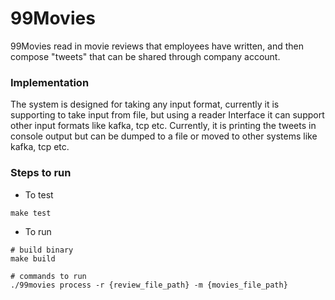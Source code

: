 # 99Movies

99Movies read in movie reviews that employees have written, and then compose "tweets" that can be shared through company account.

### Implementation

The system is designed for taking any input format, currently it is supporting to take input from file, but using a reader Interface it can support other input formats like kafka, tcp etc.
Currently, it is printing the tweets in console output but can be dumped to a file or moved to other systems like kafka, tcp etc.

### Steps to run

- To test 

`make test`

- To run

```
# build binary
make build

# commands to run
./99movies process -r {review_file_path} -m {movies_file_path}
```



